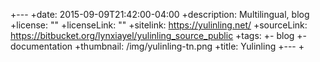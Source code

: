 +---
+date: 2015-09-09T21:42:00-04:00
+description: Multilingual, blog
+license: ""
+licenseLink: ""
+sitelink: https://yulinling.net/
+sourceLink: https://bitbucket.org/lynxiayel/yulinling_source_public
+tags:
+- blog
+- documentation
+thumbnail: /img/yulinling-tn.png
+title: Yulinling
+---
+
